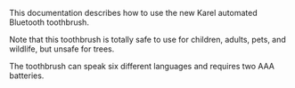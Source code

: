 This documentation describes how to use the new Karel automated Bluetooth toothbrush.

Note that this toothbrush is totally safe to use for children, adults, pets, and wildlife, but unsafe for trees.

The toothbrush can speak six different languages and requires two AAA batteries.
